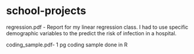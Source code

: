 # school-projects

regression.pdf - Report for my linear regression class. I had to use specific demographic variables to the predict the risk of infection in a hospital. 

coding_sample.pdf- 1 pg coding sample done in R
